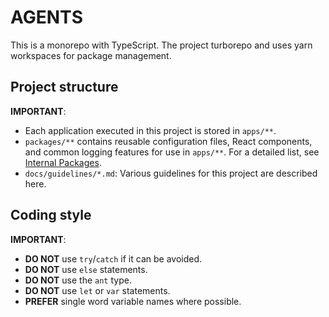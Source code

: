 # AGENTS

This is a monorepo with TypeScript. The project turborepo and uses yarn
workspaces for package management.

## Project structure

**IMPORTANT**:

- Each application executed in this project is stored in `apps/**`.
- `packages/**` contains reusable configuration files, React components, and
  common logging features for use in `apps/**`. For a detailed list, see
  [Internal Packages](/README.md#internal-packages).
- `docs/guidelines/*.md`: Various guidelines for this project are described
  here.

## Coding style

**IMPORTANT**:

- **DO NOT** use `try`/`catch` if it can be avoided.
- **DO NOT** use `else` statements.
- **DO NOT** use the `ant` type.
- **DO NOT** use `let` or `var` statements.
- **PREFER** single word variable names where possible.
